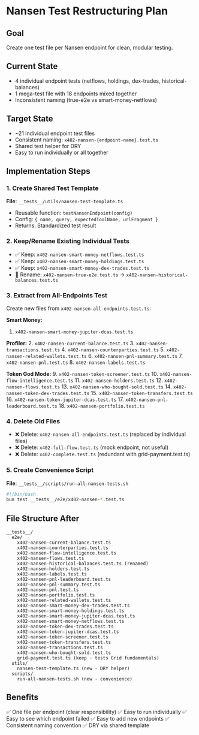 # Nansen Test Restructuring Plan

## Goal
Create one test file per Nansen endpoint for clean, modular testing.

## Current State
- 4 individual endpoint tests (netflows, holdings, dex-trades, historical-balances)
- 1 mega-test file with 18 endpoints mixed together
- Inconsistent naming (true-e2e vs smart-money-netflows)

## Target State
- ~21 individual endpoint test files
- Consistent naming: `x402-nansen-{endpoint-name}.test.ts`
- Shared test helper for DRY
- Easy to run individually or all together

## Implementation Steps

### 1. Create Shared Test Template
**File**: `__tests__/utils/nansen-test-template.ts`
- Reusable function: `testNansenEndpoint(config)`
- Config: `{ name, query, expectedToolName, urlFragment }`
- Returns: Standardized test result

### 2. Keep/Rename Existing Individual Tests
- ✅ Keep: `x402-nansen-smart-money-netflows.test.ts`
- ✅ Keep: `x402-nansen-smart-money-holdings.test.ts`
- ✅ Keep: `x402-nansen-smart-money-dex-trades.test.ts`
- 🔄 Rename: `x402-nansen-true-e2e.test.ts` → `x402-nansen-historical-balances.test.ts`

### 3. Extract from All-Endpoints Test
Create new files from `x402-nansen-all-endpoints.test.ts`:

**Smart Money:**
1. `x402-nansen-smart-money-jupiter-dcas.test.ts`

**Profiler:**
2. `x402-nansen-current-balance.test.ts`
3. `x402-nansen-transactions.test.ts`
4. `x402-nansen-counterparties.test.ts`
5. `x402-nansen-related-wallets.test.ts`
6. `x402-nansen-pnl-summary.test.ts`
7. `x402-nansen-pnl.test.ts`
8. `x402-nansen-labels.test.ts`

**Token God Mode:**
9. `x402-nansen-token-screener.test.ts`
10. `x402-nansen-flow-intelligence.test.ts`
11. `x402-nansen-holders.test.ts`
12. `x402-nansen-flows.test.ts`
13. `x402-nansen-who-bought-sold.test.ts`
14. `x402-nansen-token-dex-trades.test.ts`
15. `x402-nansen-token-transfers.test.ts`
16. `x402-nansen-token-jupiter-dcas.test.ts`
17. `x402-nansen-pnl-leaderboard.test.ts`
18. `x402-nansen-portfolio.test.ts`

### 4. Delete Old Files
- ❌ Delete: `x402-nansen-all-endpoints.test.ts` (replaced by individual files)
- ❌ Delete: `x402-full-flow.test.ts` (mock endpoint, not useful)
- ❌ Delete: `x402-complete.test.ts` (redundant with grid-payment.test.ts)

### 5. Create Convenience Script
**File**: `__tests__/scripts/run-all-nansen-tests.sh`
```bash
#!/bin/bash
bun test __tests__/e2e/x402-nansen-*.test.ts
```

## File Structure After
```
__tests__/
  e2e/
    x402-nansen-current-balance.test.ts
    x402-nansen-counterparties.test.ts
    x402-nansen-flow-intelligence.test.ts
    x402-nansen-flows.test.ts
    x402-nansen-historical-balances.test.ts (renamed)
    x402-nansen-holders.test.ts
    x402-nansen-labels.test.ts
    x402-nansen-pnl-leaderboard.test.ts
    x402-nansen-pnl-summary.test.ts
    x402-nansen-pnl.test.ts
    x402-nansen-portfolio.test.ts
    x402-nansen-related-wallets.test.ts
    x402-nansen-smart-money-dex-trades.test.ts
    x402-nansen-smart-money-holdings.test.ts
    x402-nansen-smart-money-jupiter-dcas.test.ts
    x402-nansen-smart-money-netflows.test.ts
    x402-nansen-token-dex-trades.test.ts
    x402-nansen-token-jupiter-dcas.test.ts
    x402-nansen-token-screener.test.ts
    x402-nansen-token-transfers.test.ts
    x402-nansen-transactions.test.ts
    x402-nansen-who-bought-sold.test.ts
    grid-payment.test.ts (keep - tests Grid fundamentals)
  utils/
    nansen-test-template.ts (new - DRY helper)
  scripts/
    run-all-nansen-tests.sh (new - convenience)
```

## Benefits
✅ One file per endpoint (clear responsibility)
✅ Easy to run individually
✅ Easy to see which endpoint failed
✅ Easy to add new endpoints
✅ Consistent naming convention
✅ DRY via shared template


